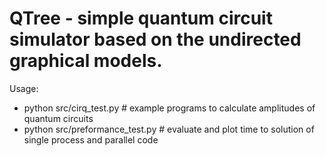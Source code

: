 # QTree - simple quantum circuit simulator based on the undirected graphical models.

Usage:
- python src/cirq_test.py          # example programs to calculate amplitudes of quantum circuits
- python src/preformance_test.py   # evaluate and plot time to solution of single process and parallel code

